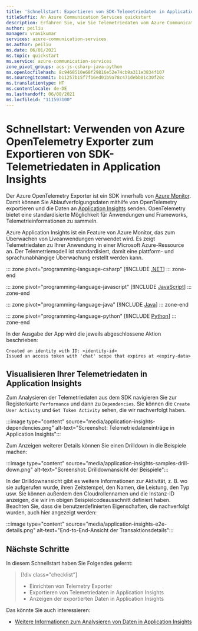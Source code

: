 ```yaml
---
title: 'Schnellstart: Exportieren von SDK-Telemetriedaten in Application Insights'
titleSuffix: An Azure Communication Services quickstart
description: Erfahren Sie, wie Sie Telemetriedaten vom Azure Communication Services SDK in Application Insights exportieren.
author: peiliu
manager: vravikumar
services: azure-communication-services
ms.author: peiliu
ms.date: 06/01/2021
ms.topic: quickstart
ms.service: azure-communication-services
zone_pivot_groups: acs-js-csharp-java-python
ms.openlocfilehash: 8c9468510e68f29816e52e74cb9a311e3834f107
ms.sourcegitcommit: b11257b15f7f16ed01b9a78c471debb81c30f20c
ms.translationtype: HT
ms.contentlocale: de-DE
ms.lasthandoff: 06/08/2021
ms.locfileid: "111593100"
---
```

# <a name="quickstart-using-azure-opentelemetry-exporter-to-export-sdk-telemetry-data-to-application-insights"></a>Schnellstart: Verwenden von Azure OpenTelemetry Exporter zum Exportieren von SDK-Telemetriedaten in Application Insights

Der Azure OpenTelemetry Exporter ist ein SDK innerhalb von [Azure Monitor](https://docs.microsoft.com/azure/azure-monitor/). Damit können Sie Ablaufverfolgungsdaten mithilfe von OpenTelemetry exportieren und die Daten an [Application Insights](https://docs.microsoft.com/azure/azure-monitor/app/app-insights-overview) senden. OpenTelemetry bietet eine standardisierte Möglichkeit für Anwendungen und Frameworks, Telemetrieinformationen zu sammeln.

Azure Application Insights ist ein Feature von Azure Monitor, das zum Überwachen von Liveanwendungen verwendet wird. Es zeigt Telemetriedaten zu Ihrer Anwendung in einer Microsoft Azure-Ressource an. Der Telemetriemodell ist standardisiert, damit eine plattform- und sprachunabhängige Überwachung erstellt werden kann.

::: zone pivot="programming-language-csharp"
[!INCLUDE [.NET](./includes/telemetry-app-insights-net.md)]
::: zone-end

::: zone pivot="programming-language-javascript"
[!INCLUDE [JavaScript](./includes/telemetry-app-insights-js.md)]
::: zone-end

::: zone pivot="programming-language-java"
[!INCLUDE [Java](./includes/telemetry-app-insights-java.md)]
::: zone-end

::: zone pivot="programming-language-python"
[!INCLUDE [Python](./includes/telemetry-app-insights-python.md)]
::: zone-end

In der Ausgabe der App wird die jeweils abgeschlossene Aktion beschrieben:
<!---cSpell:disable --->
```console
Created an identity with ID: <identity-id>
Issued an access token with 'chat' scope that expires at <expiry-data>
```
<!---cSpell:enable --->

## <a name="view-the-telemetry-data-in-application-insights"></a>Visualisieren Ihrer Telemetriedaten in Application Insights
Zum Analysieren der Telemetriedaten aus dem SDK navigieren Sie zur Registerkarte `Performance` und dann zu `Dependencies`. Sie können die `Create User Activity` und `Get Token Activity` sehen, die wir nachverfolgt haben.

:::image type="content" source="media/application-insights-dependencies.png" alt-text="Screenshot: Telemetriedateneinträge in Application Insights":::

Zum Anzeigen weiterer Details können Sie einen Drilldown in die Beispiele machen:

:::image type="content" source="media/application-insights-samples-drill-down.png" alt-text="Screenshot: Drilldownansicht der Beispiele":::

In der Drilldownansicht gibt es weitere Informationen zur Aktivität, z. B. wo sie aufgerufen wurde, ihren Zeitstempel, den Namen, die Leistung, den Typ usw. Sie können außerdem den Cloudrollennamen und die Instanz-ID anzeigen, die wir im obigen Beispielcodeausschnitt definiert haben. Beachten Sie, dass die benutzerdefinierten Eigenschaften, die nachverfolgt wurden, auch hier angezeigt werden:

:::image type="content" source="media/application-insights-e2e-details.png" alt-text="End-to-End-Ansicht der Transaktionsdetails":::

## <a name="next-steps"></a>Nächste Schritte

In diesem Schnellstart haben Sie Folgendes gelernt:

> [!div class="checklist"]
> * Einrichten von Telemetry Exporter
> * Exportieren von Telemetriedaten in Application Insights
> * Anzeigen der exportierten Daten in Application Insights

Das könnte Sie auch interessieren:

- [Weitere Informationen zum Analysieren von Daten in Application Insights](https://docs.microsoft.com/powerapps/maker/canvas-apps/application-insights)
